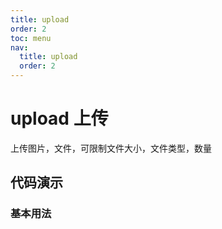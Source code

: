 ```yaml
---
title: upload
order: 2
toc: menu
nav:
  title: upload
  order: 2
---
```


# upload 上传

上传图片，文件，可限制文件大小，文件类型，数量

## 代码演示

### 基本用法

<code src="./demo/basic.tsx"></code>

<API src="./index.tsx"></API>